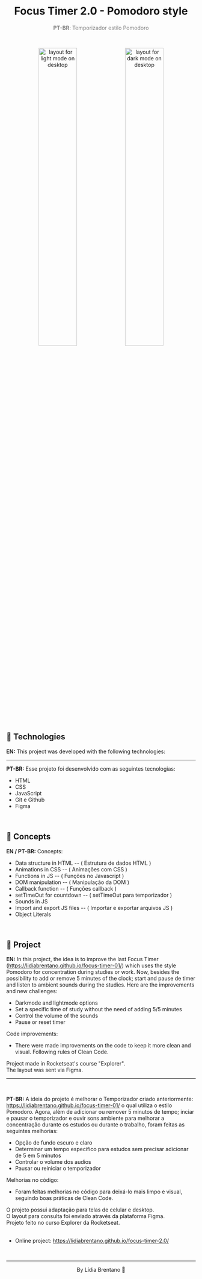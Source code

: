 <h1 align="center">Focus Timer 2.0  - Pomodoro style</h1>

<p align="center" style="color: gray"><strong>PT-BR</strong>: Temporizador estilo Pomodoro</p>
</br>
<p align="center">
<img alt="layout for light mode on desktop" src=".github/desktop-light-mode.png" width="45%" > 
<img alt="layout for dark mode on desktop" src=".github/desktop-dark-mode.png" width="45%" >  
</p>

</br>

## 🚀 Technologies 
<strong>EN:</strong> This project was developed with the following technologies:

-----
<strong>PT-BR:</strong> Esse projeto foi desenvolvido com as seguintes tecnologias:

- HTML
- CSS
- JavaScript
- Git e Github
- Figma

</br>

## 📖 Concepts
<strong>EN / PT-BR:</strong> Concepts:
- Data structure in HTML -- ( Estrutura de dados HTML )
- Animations in CSS -- ( Animações com CSS )
- Functions in JS -- ( Funções no Javascript )
- DOM manipulation -- ( Manipulação da DOM )
- Callback function -- ( Funções callback )
- setTimeOut for countdown -- ( setTimeOut para temporizador )
- Sounds in JS
- Import and export JS files -- ( Importar e exportar arquivos JS )
- Object Literals

</br>


## 📖 Project
<strong>EN:</strong> In this project, the idea is to improve the last Focus Timer (https://lidiabrentano.github.io/focus-timer-01/) which uses the style Pomodoro for concentration during studies or work. Now, besides the possibility to add or remove 5 minutes of the clock; start and pause de timer and listen to ambient sounds during the studies. Here are the improvements and new challenges:

- Darkmode and lightmode options
- Set a specific time of study without the need of adding 5/5 minutes
- Control the volume of the sounds 
- Pause or reset timer

Code improvements:
- There were made improvements on the code to keep it more clean and visual. Following rules of Clean Code.


Project made in Rocketseat's course "Explorer".
</br>
The layout was sent via Figma.
</br>

----
</br>

<strong>PT-BR:</strong> A ideia do projeto é melhorar o Temporizador criado anteriormente: https://lidiabrentano.github.io/focus-timer-01/ o qual utiliza o estilo Pomodoro. Agora, além de adicionar ou remover 5 minutos de tempo; inciar e pausar o temporizador e ouvir sons ambiente para melhorar a concentração durante os estudos ou durante o trabalho, foram feitas as seguintes melhorias:

- Opção de fundo escuro e claro
- Determinar um tempo específico para estudos sem precisar adicionar de 5 em 5 minutos
- Controlar o volume dos audios
- Pausar ou reiniciar o temporizador

Melhorias no código:

- Foram feitas melhorias no código para deixá-lo mais limpo e visual, seguindo boas práticas de Clean Code.

O projeto possui adaptação para telas de celular e desktop. 
</br>
O layout para consulta foi enviado através da plataforma Figma.
</br>
Projeto feito no curso Explorer da Rocketseat.
</br>
</br>
- Online project: https://lidiabrentano.github.io/focus-timer-2.0/
</br>

-----
<p align="center">By Lídia Brentano 💜</p>
